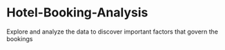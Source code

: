 # Hotel-Booking-Analysis
Explore and analyze the data to discover important factors that govern the bookings

